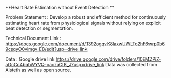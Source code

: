 **Heart Rate Estimation without Event Detection **

Problem Statement : Develop a robust and efficient method for continuously estimating heart rate from physiological signals without relying on explicit beat detection or segmentation.

Technical Document Link : https://docs.google.com/document/d/1392ogqvK8laxwUWLTo2hF6wrp0b69csqyO0vlmgv_E8/edit?usp=drive_link

Data : Google drive link 
                        https://drive.google.com/drive/folders/10EMZPiZ-aOcCc4bqbWYVQ-oaczaCIK_J?usp=drive_link
                        Data was collected from Aisteth as well as open source. 



      
